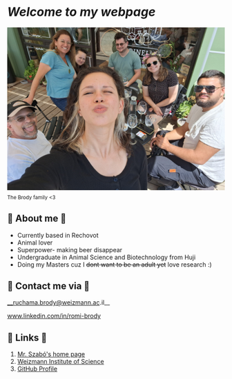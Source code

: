 # **_Welcome to my webpage_**
![The Brody family <3](family_image.jpg)
<sub>The Brody family <3</sub>
## 🐳 About me 🐳
* Currently based in Rechovot
* Animal lover
* Superpower- making beer disappear
* Undergraduate in Animal Science and Biotechnology from Huji 
* Doing my Masters cuz I ~~dont want to be an adult yet~~ love research :)



##  🐧 Contact me via 🐧
__ruchama.brody@weizmann.ac.il__

www.linkedin.com/in/romi-brody


## 🦥 Links 🦥
1. [Mr. Szabó's home page](https://szabgab.com/)
1. [Weizmann Institute of Science](https://www.weizmann.ac.il/pages/)
1. [GitHub Profile](https://github.com/romizb)

  
